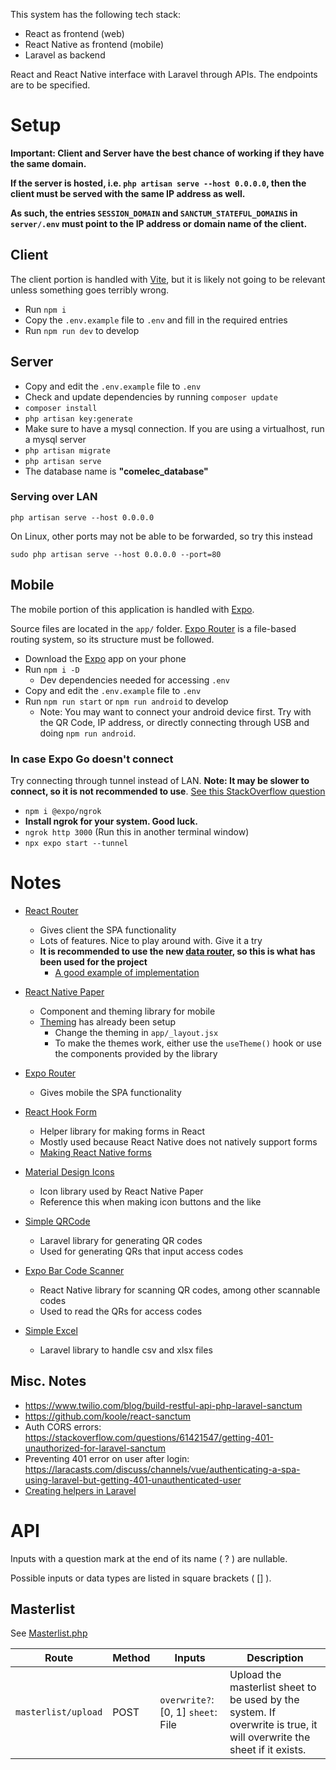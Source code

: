 This system has the following tech stack:

- React as frontend (web)
- React Native as frontend (mobile)
- Laravel as backend

React and React Native interface with Laravel through APIs. The endpoints are to be specified.

# Setup

**Important: Client and Server have the best chance of working if they have the same domain.**

**If the server is hosted, i.e. `php artisan serve --host 0.0.0.0`, then the client must be served with the same IP address as well.**

**As such, the entries `SESSION_DOMAIN` and `SANCTUM_STATEFUL_DOMAINS` in `server/.env` must point to the IP address or domain name of the client.**

## Client

The client portion is handled with [Vite](https://vitejs.dev/guide/), but it is likely not going to be relevant unless something goes terribly wrong.

- Run `npm i`
- Copy the `.env.example` file to `.env` and fill in the required entries
- Run `npm run dev` to develop

## Server

- Copy and edit the `.env.example` file to `.env`
- Check and update dependencies by running `composer update`
- `composer install`
- `php artisan key:generate`
- Make sure to have a mysql connection. If you are using a virtualhost, run a mysql server
- `php artisan migrate`
- `php artisan serve`
- The database name is **"comelec_database"**

### Serving over LAN

`php artisan serve --host 0.0.0.0`

On Linux, other ports may not be able to be forwarded, so try this instead

`sudo php artisan serve --host 0.0.0.0 --port=80`

## Mobile

The mobile portion of this application is handled with [Expo](https://docs.expo.dev/).

Source files are located in the `app/` folder. [Expo Router](https://expo.github.io/router/docs/features/routing) is a file-based routing system, so its structure must be followed.

- Download the [Expo](https://play.google.com/store/apps/details?id=host.exp.exponent) app on your phone
- Run `npm i -D`
  - Dev dependencies needed for accessing `.env`
- Copy and edit the `.env.example` file to `.env`
- Run `npm run start` or `npm run android` to develop
  - Note: You may want to connect your android device first. Try with the QR Code, IP address, or directly connecting through USB and doing `npm run android`.

### In case Expo Go doesn't connect

Try connecting through tunnel instead of LAN. **Note: It may be slower to connect, so it is not recommended to use**. [See this StackOverflow question](https://stackoverflow.com/questions/66766591/expo-error-starting-tunnel-failed-to-install-expo-ngrok2-4-3-globally)

- `npm i @expo/ngrok`
- **Install ngrok for your system. Good luck.**
- `ngrok http 3000` (Run this in another terminal window)
- `npx expo start --tunnel`

# Notes

- [React Router](https://reactrouter.com/en/main/start/tutorial)
  - Gives client the SPA functionality
  - Lots of features. Nice to play around with. Give it a try
  - **It is recommended to use the new [data router](https://reactrouter.com/en/main/routers/create-browser-router), so this is what has been used for the project**
    - [A good example of implementation](https://github.com/remix-run/react-router/blob/dev/examples/data-router/src/app.tsx)

- [React Native Paper](https://callstack.github.io/react-native-paper/)
  - Component and theming library for mobile
  - [Theming](https://callstack.github.io/react-native-paper/docs/guides/theming) has already been setup
    - Change the theming in `app/_layout.jsx`
    - To make the themes work, either use the `useTheme()` hook or use the components provided by the library

- [Expo Router](https://expo.github.io/router/docs)
  - Gives mobile the SPA functionality

- [React Hook Form](https://react-hook-form.com/get-started)
  - Helper library for making forms in React
  - Mostly used because React Native does not natively support forms
  - [Making React Native forms](https://react-hook-form.com/get-started#ReactNative)

- [Material Design Icons](https://materialdesignicons.com)
  - Icon library used by React Native Paper
  - Reference this when making icon buttons and the like

- [Simple QRCode](https://www.simplesoftware.io/#/docs/simple-qrcode)
  - Laravel library for generating QR codes
  - Used for generating QRs that input access codes

- [Expo Bar Code Scanner](https://docs.expo.dev/versions/latest/sdk/bar-code-scanner/)
  - React Native library for scanning QR codes, among other scannable codes
  - Used to read the QRs for access codes

- [Simple Excel](https://github.com/spatie/simple-excel)
  - Laravel library to handle csv and xlsx files

## Misc. Notes

- https://www.twilio.com/blog/build-restful-api-php-laravel-sanctum
- https://github.com/koole/react-sanctum
- Auth CORS errors: https://stackoverflow.com/questions/61421547/getting-401-unauthorized-for-laravel-sanctum
- Preventing 401 error on user after login: https://laracasts.com/discuss/channels/vue/authenticating-a-spa-using-laravel-but-getting-401-unauthenticated-user
- [Creating helpers in Laravel](https://stackoverflow.com/questions/28290332/how-to-create-custom-helper-functions-in-laravel)

# API

Inputs with a question mark at the end of its name ( ? ) are nullable.

Possible inputs or data types are listed in square brackets ( [] ).

## Masterlist

See [Masterlist.php](server/app/Helpers/Masterlist.php)

| Route               | Method | Inputs                             | Description                                                                                                           |
| ------------------- | ------ | ---------------------------------- | --------------------------------------------------------------------------------------------------------------------- |
| `masterlist/upload` | POST   | `overwrite?`: [0, 1] `sheet`: File | Upload the masterlist sheet to be used by the system. If overwrite is true, it will overwrite the sheet if it exists. |